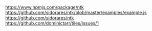 https://www.npmjs.com/package/ntk
https://github.com/sidorares/ntk/blob/master/examples/example.js
https://github.com/sidorares/ntk
https://github.com/dominictarr/tiles/issues/1
